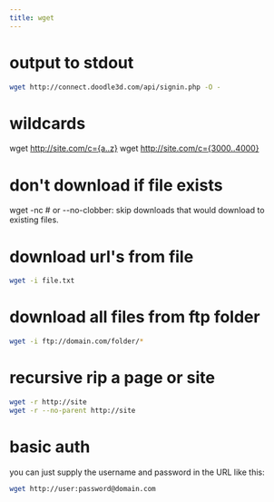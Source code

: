 ```yaml
---
title: wget
---
```


# output to stdout
```bash
wget http://connect.doodle3d.com/api/signin.php -O -
```

# wildcards
  wget http://site.com/c={a..z}
  wget http://site.com/c={3000..4000}

# don't download if file exists
  wget -nc   # or --no-clobber: skip downloads that would download to existing files.

# download url's from file
```bash
wget -i file.txt
```

# download all files from ftp folder
```bash
wget -i ftp://domain.com/folder/*
```

# recursive rip a page or site
```bash
wget -r http://site
wget -r --no-parent http://site
```

# basic auth
you can just supply the username and password in the URL like this:
```bash
wget http://user:password@domain.com
```
